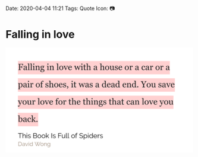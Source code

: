 Date: 2020-04-04 11:21
Tags: Quote
Icon: 📷

# Falling in love

![](/_img/2020/2020-04-04_falling-in-love.png)

